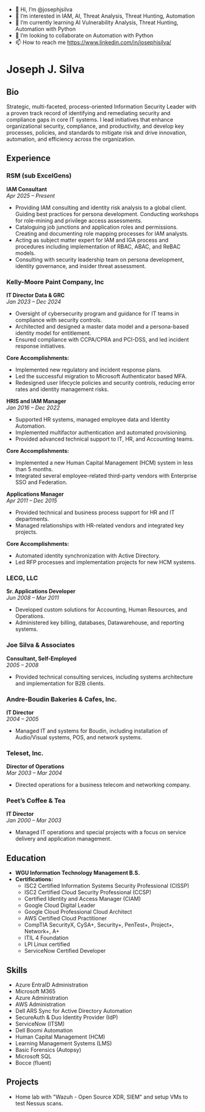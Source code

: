 - 👋 Hi, I’m @josephjsilva
- 👀 I’m interested in IAM, AI, Threat Analysis, Threat Hunting, Automation
- 🌱 I’m currently learning AI Vulnerability Analysis, Threat Hunting, Automation with Python
- 💞️ I’m looking to collaborate on Automation with Python
- 📫 How to reach me https://www.linkedin.com/in/josephjsilva/

# Joseph J. Silva

## Bio
Strategic, multi-faceted, process-oriented Information Security Leader with a proven track record of identifying and remediating security and compliance gaps in core IT systems. I lead initiatives that enhance organizational security, compliance, and productivity, and develop key processes, policies, and standards to mitigate risk and drive innovation, automation, and efficiency across the organization.

## Experience

### RSM (sub ExcelGens)
**IAM Consultant**  
*Apr 2025 – Present*  
- Providing IAM consulting and identity risk analysis to a global client. Guiding best practices for persona development. Conducting workshops for role-mining and privilege access assessments.
- Cataloguing job junctions and application roles and permissions. Creating and documenting role mapping processes for IAM analysts.
- Acting as subject matter expert for IAM and IGA process and procedures including implementation of RBAC, ABAC, and ReBAC models.
- Consulting with security leadership team on persona development, identity governance, and insider threat assessment.


### Kelly-Moore Paint Company, Inc
**IT Director Data & GRC**  
*Jan 2023 – Dec 2024*  
- Oversight of cybersecurity program and guidance for IT teams in compliance with security controls.
- Architected and designed a master data model and a persona-based identity model for entitlement.
- Ensured compliance with CCPA/CPRA and PCI-DSS, and led incident response initiatives.

**Core Accomplishments:**
- Implemented new regulatory and incident response plans.
- Led the successful migration to Microsoft Authenticator based MFA.
- Redesigned user lifecycle policies and security controls, reducing error rates and identity management risks.

**HRIS and IAM Manager**  
*Jan 2016 – Dec 2022*  
- Supported HR systems, managed employee data and Identity Automation.
- Implemented multifactor authentication and automated provisioning.
- Provided advanced technical support to IT, HR, and Accounting teams.

**Core Accomplishments:**
- Implemented a new Human Capital Management (HCM) system in less than 5 months.
- Integrated several employee-related third-party vendors with Enterprise SSO and Federation.

**Applications Manager**  
*Apr 2011 – Dec 2015*  
- Provided technical and business process support for HR and IT departments.
- Managed relationships with HR-related vendors and integrated key projects.

**Core Accomplishments:**
- Automated identity synchronization with Active Directory.
- Led RFP processes and implementation projects for new HCM systems.

### LECG, LLC
**Sr. Applications Developer**  
*Jun 2008 – Mar 2011*  
- Developed custom solutions for Accounting, Human Resources, and Operations.
- Administered key billing, databases, Datawarehouse, and reporting systems.

### Joe Silva & Associates
**Consultant, Self-Employed**  
*2005 – 2008*  
- Provided technical consulting services, including systems architecture and implementation for B2B clients.

### Andre-Boudin Bakeries & Cafes, Inc.
**IT Director**  
*2004 – 2005*  
- Managed IT and systems for Boudin, including installation of Audio/Visual systems, POS, and network systems.

### Teleset, Inc.
**Director of Operations**  
*Mar 2003 – Mar 2004*  
- Directed operations for a business telecom and networking company.

### Peet’s Coffee & Tea
**IT Director**  
*Jan 2000 – Mar 2003*  
- Managed IT operations and special projects with a focus on service delivery and application management.

## Education
- **WGU Information Technology Management B.S.**
- **Certifications:**
  - ISC2 Certified Information Systems Security Professional (CISSP)
  - ISC2 Certified Cloud Security Professional (CCSP)
  - Certified Identity and Access Manager (CIAM)
  - Google Cloud Digital Leader
  - Google Cloud Professional Cloud Architect
  - AWS Certified Cloud Practitioner
  - CompTIA SecurityX, CySA+, Security+, PenTest+, Project+, Network+, A+
  - ITIL 4 Foundation
  - LPI Linux certified
  - ServiceNow Certified Developer

## Skills
- Azure EntraID Administration
- Microsoft M365
- Azure Administration
- AWS Administration
- Dell ARS Sync for Active Directory Automation
- SecureAuth & Duo Identity Provider (IdP)
- ServiceNow (ITSM)
- Dell Boomi Automation
- Human Capital Management (HCM)
- Learning Management Systems (LMS)
- Basic Forensics (Autopsy)
- Microsoft SQL
- Bocce (fluent)

## Projects
- Home lab with "Wazuh - Open Source XDR, SIEM" and setup VMs to test Nessus scans.

